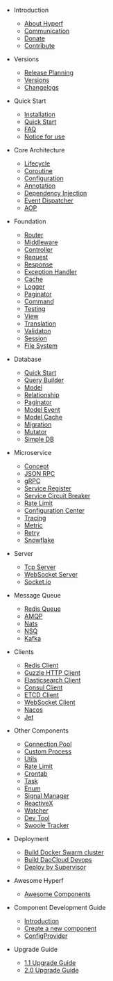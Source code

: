 * Introduction

  * [About Hyperf](en/README.md)
  * [Communication](en/communication.md)
  * [Donate](en/donate.md)
  * [Contribute](en/contribute.md)
  
* Versions

  * [Release Planning](en/release-planning.md)
  * [Versions](en/versions.md)
  * [Changelogs](en/changelog.md)

* Quick Start

  * [Installation](en/quick-start/install.md)
  * [Quick Start](en/quick-start/overview.md)
  * [FAQ](en/quick-start/questions.md)
  * [Notice for use](en/quick-start/important.md)
  
* Core Architecture

  * [Lifecycle](en/lifecycle.md)
  * [Coroutine](en/coroutine.md)
  * [Configuration](en/config.md)
  * [Annotation](en/annotation.md)
  * [Dependency Injection](en/di.md)
  * [Event Dispatcher](en/event.md)
  * [AOP](en/aop.md)
  
* Foundation

  * [Router](en/router.md)
  * [Middleware](en/middleware/middleware.md)
  * [Controller](en/controller.md)
  * [Request](en/request.md)
  * [Response](en/response.md)
  * [Exception Handler](en/exception-handler.md)
  * [Cache](en/cache.md)
  * [Logger](en/logger.md)
  * [Paginator](en/paginator.md)
  * [Command](en/command.md)
  * [Testing](en/testing.md)
  * [View](en/view.md)
  * [Translation](en/translation.md)
  * [Validaton](en/validation.md)
  * [Session](en/session.md)
  * [File System](en/filesystem.md)
  
* Database

  * [Quick Start](en/db/quick-start.md)
  * [Query Builder](en/db/querybuilder.md)
  * [Model](en/db/model.md)
  * [Relationship](en/db/relationship.md)
  * [Paginator](en/db/paginator.md)
  * [Model Event](en/db/event.md)
  * [Model Cache](en/db/model-cache.md)
  * [Migration](en/db/migration.md)
  * [Mutator](en/db/mutators.md)
  * [Simple DB](en/db/db.md)
  
* Microservice

  * [Concept](en/microservice.md)
  * [JSON RPC](en/json-rpc.md)
  * [gRPC](en/grpc.md)
  * [Service Register](en/service-register.md)
  * [Service Circuit Breaker](en/circuit-breaker.md)
  * [Rate Limit](en/rate-limit.md)
  * [Configuration Center](en/config-center.md)
  * [Tracing](en/tracer.md)
  * [Metric](en/metric.md)
  * [Retry](en/retry.md)
  * [Snowflake](en/snowflake.md)
  
* Server

  * [Tcp Server](en/tcp-server.md)
  * [WebSocket Server](en/websocket-server.md)
  * [Socket.io](en/socketio-server.md)
  
* Message Queue

  * [Redis Queue](en/async-queue.md)
  * [AMQP](en/amqp.md)
  * [Nats](en/nats.md)
  * [NSQ](en/nsq.md)
  * [Kafka](en/kafka.md)
  
* Clients
  
  * [Redis Client](en/redis.md)
  * [Guzzle HTTP Client](en/guzzle.md)
  * [Elasticsearch Client](en/elasticsearch.md)
  * [Consul Client](en/consul.md)
  * [ETCD Client](en/etcd.md)
  * [WebSocket Client](en/websocket-client.md)
  * [Nacos](en/nacos.md)
  * [Jet](en/jet.md)
  
* Other Components

  * [Connection Pool](en/pool.md)
  * [Custom Process](en/process.md)
  * [Utils](en/utils.md)
  * [Rate Limit](en/rate-limit.md)
  * [Crontab](en/crontab.md)
  * [Task](en/task.md)
  * [Enum](en/constants.md)
  * [Signal Manager](en/signal.md)
  * [ReactiveX](en/reactive-x.md)
  * [Watcher](en/watcher.md)
  * [Dev Tool](en/devtool.md)
  * [Swoole Tracker](en/swoole-tracker.md)

* Deployment

  * [Build Docker Swarm cluster](en/tutorial/docker-swarm.md)
  * [Build DaoCloud Devops](en/tutorial/daocloud.md)
  * [Deploy by Supervisor](en/tutorial/supervisor.md)
  
* Awesome Hyperf

  * [Awesome Components](en/awesome-components.md)
  
* Component Development Guide

  * [Introduction](en/component-guide/intro.md)
  * [Create a new component](en/component-guide/create.md)
  * [ConfigProvider](en/component-guide/configprovider.md)

* Upgrade Guide
  
  * [1.1 Upgrade Guide](en/upgrade/1.1.md)
  * [2.0 Upgrade Guide](en/upgrade/2.0.md)
